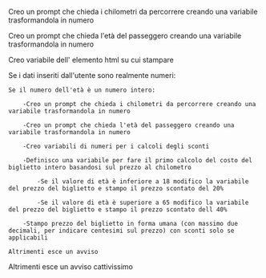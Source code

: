 <!-- CALCOLO DEL PREZZO DEL BIGLIETTO DEL TRENO -->

<!-- Il programma dovrà chiedere all'utente il numero di chilometri che vuole percorrere e l'età del passeggero.
Sulla base di queste informazioni dovrà calcolare il prezzo totale del viaggio, secondo queste regole:
il prezzo del biglietto è definito in base ai km (0.21 € al km)
va applicato uno sconto del 20% per i minorenni
va applicato uno sconto del 40% per gli over 65.
L'output del prezzo finale va messo fuori in forma umana (con massimo due decimali, per indicare centesimi sul prezzo).
Questo richiederà un minimo di ricerca. -->

Creo un prompt che chieda i chilometri da percorrere creando una variabile trasformandola in numero

Creo un prompt che chieda l'età del passeggero creando una variabile trasformandola in numero

Creo variabile dell' elemento html su cui stampare

Se i dati inseriti dall'utente sono realmente numeri:

    Se il numero dell'età è un numero intero:

        -Creo un prompt che chieda i chilometri da percorrere creando una variabile trasformandola in numero

        -Creo un prompt che chieda l'età del passeggero creando una variabile trasformandola in numero

        -Creo variabili di numeri per i calcoli degli sconti 

        -Definisco una variabile per fare il primo calcolo del costo del biglietto intero basandosi sul prezzo al chilometro

            -Se il valore di età è inferiore a 18 modifico la variabile del prezzo del biglietto e stampo il prezzo scontato del 20%

            -Se il valore di età è superiore a 65 modifico la variabile del prezzo del biglietto e stampo il prezzo scontato dell 40%

        -Stampo prezzo del biglietto in forma umana (con massimo due decimali, per indicare centesimi sul prezzo) con sconti solo se applicabili

    Altrimenti esce un avviso

Altrimenti esce un avviso cattivissimo